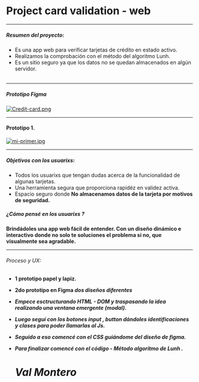 # Project card validation - web 

------------
##### Resumen del proyecto:
- Es una app web para verificar tarjetas de crédito en estado activo.
- Realizamos la comprobación con el método del algoritmo Lunh.
- Es un sitio seguro ya que los datos no se quedan almacenados en algún servidor.<br><br>

------------


##### Prototipo Figma
[![Credit-card.png](https://i.postimg.cc/pr45JT2f/Credit-card.png)](https://postimg.cc/wR5B69RM)

------------
#### Prototipo 1.

[![mi-primer.jpg](https://i.postimg.cc/K8bdv5b2/mi-primer.jpg)](https://postimg.cc/0bttVDrW)

------------

#####  Objetivos con los usuarixs:

- Todos los usuarixs que tengan dudas acerca de la funcionalidad de algunas tarjetas.
- Una herramienta segura que proporciona rapidéz en validez activa.
- Espacio seguro donde <b> No almacenamos <b> datos de la tarjeta por motivos de seguridad.
#####  ¿Cómo pensé en los usuarixs ?
Brindádoles una app web fácil de entender. Con un diseño dinámico e interactivo donde  no solo te soluciones el problema si no, que visualmente sea agradable.

------------


 ###### Proceso y UX:
-   1 prototipo papel y lapiz.
-   2do prototipo en Figma  <i> dos diseños diferentes <i>
-   Empece esctructurando <b>HTML<b> - <b>DOM<b> y traspasando la idea realizando una ventana emergente <i>(modal)<i>.
-   Luego seguí con los botones <i> input , button <i>  dándoles identificaciones y clases para poder llamarlas al Js.
-   Seguido a eso comencé con el <i> CSS <i>  guiándome del  diseño de figma. 
- Para finalizar  comencé con el código - <b> Método algoritmo de Lunh <b>.


  # Val Montero

